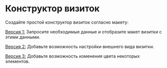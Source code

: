 # Конструктор визиток

Создайте простой конструктор визиток согласно макету:

[Версия 1:](https://xd.adobe.com/spec/a71dd7c9-121d-4797-6b50-88d81fcc239e-d12c/)
Запросите необходимые данные и отобразите макет визитки с этими данными.

[Версия 2:](https://xd.adobe.com/spec/a71dd7c9-121d-4797-6b50-88d81fcc239e-d12c/screen/54275751-2ace-44a0-8cb3-8f9e8248ae98/-2)
Добавьте возможность настройки внешнего вида визитки.

[Версия 3:](https://xd.adobe.com/spec/a71dd7c9-121d-4797-6b50-88d81fcc239e-d12c/screen/6d77b6bd-8b97-4b60-ba31-97ab929e03bb/-3)
Добавьте возможность изменения цвета некоторых элементов.
